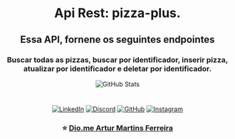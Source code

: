 
<div align="center">

# Api Rest: pizza-plus.

## Essa API, fornene os seguintes endpointes

### Buscar todas as pizzas, buscar por identificador, inserir pizza, atualizar por identificador e deletar por identificador.

</div>







<div align="center">

![GitHub Stats](https://github-readme-stats.vercel.app/api?username=ferreiraarm&theme=transparent&bg_color=000&border_color=30A3DC&show_icons=true&icon_color=30A3DC&title_color=E94D5F&text_color=FFF)

#

[![LinkedIn](https://img.shields.io/badge/LinkedIn-0077B5?style=for-the-badge&logo=linkedin&logoColor=white)](https://www.linkedin.com/in/artur-martins-ferreira-642602287/)
[![Discord](https://img.shields.io/badge/Discord-7289DA?style=for-the-badge&logo=discord&logoColor=white)](https://discord.com/channels/@armferreira/)
[![GitHub](https://img.shields.io/badge/GitHub-100000?style=for-the-badge&logo=github&logoColor=white)](https://github.com/ferreiraarm)
[![Instagram](https://img.shields.io/badge/-Instagram-%23E4405F?style=for-the-badge&logo=instagram&logoColor=white)](https://www.instagram.com/armferreira/)

</div>

<div align = "center">

###  ⭐ [Dio.me Artur Martins Ferreira](https://www.dio.me/users/artur_turkis)

</div>